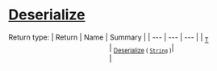 # [Deserialize](./NetCoreSerializationHelper-100664083.md)


Return type:
| Return | Name | Summary | 
| --- | --- | --- | 
| <sub>[T](./NetCoreSerializationHelper-100664083.md)</sub><img width=200/>| <sub>[Deserialize](./NetCoreSerializationHelper-100664083.md) ( [`String`](https://docs.microsoft.com/en-us/dotnet/api/System.String) )</sub>| <sub></sub><img width=200/>| <br>


